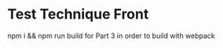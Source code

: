 Test Technique Front
====================

npm i && npm run build for Part 3 in order to build with webpack
